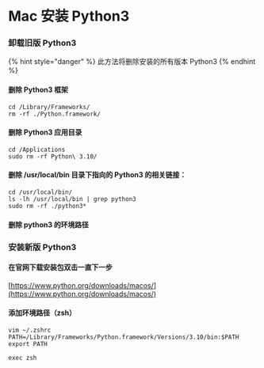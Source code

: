 # Mac 安装 Python3

### 卸载旧版 Python3

{% hint style="danger" %}
此方法将删除安装的所有版本 Python3
{% endhint %}

#### 删除 Python3 框架

```
cd /Library/Frameworks/
rm -rf ./Python.framework/
```

#### 删除 Python3 应用目录

```
cd /Applications
sudo rm -rf Python\ 3.10/
```

#### 删除 /usr/local/bin 目录下指向的 Python3 的相关链接：

```
cd /usr/local/bin/
ls -lh /usr/local/bin | grep python3
sudo rm -rf ./python3*
```

#### 删除 python3 的环境路径





### 安装新版 Python3

#### 在官网下载安装包双击一直下一步

[https://www.python.org/downloads/macos/](https://www.python.org/downloads/macos/)

#### 添加环境路径（zsh）

```
vim ~/.zshrc
PATH=/Library/Frameworks/Python.framework/Versions/3.10/bin:$PATH
export PATH

exec zsh
```
